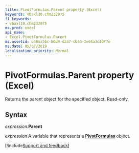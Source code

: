 ```yaml
---
title: PivotFormulas.Parent property (Excel)
keywords: vbaxl10.chm232075
f1_keywords:
- vbaxl10.chm232075
ms.prod: excel
api_name:
- Excel.PivotFormulas.Parent
ms.assetid: b46aa5bc-b0d9-d2a7-cb53-2e66a3c40f7e
ms.date: 05/07/2019
localization_priority: Normal
---
```



# PivotFormulas.Parent property (Excel)

Returns the parent object for the specified object. Read-only.


## Syntax

_expression_.**Parent**

_expression_ A variable that represents a **[PivotFormulas](Excel.PivotFormulas.md)** object.




[!include[Support and feedback](~/includes/feedback-boilerplate.md)]